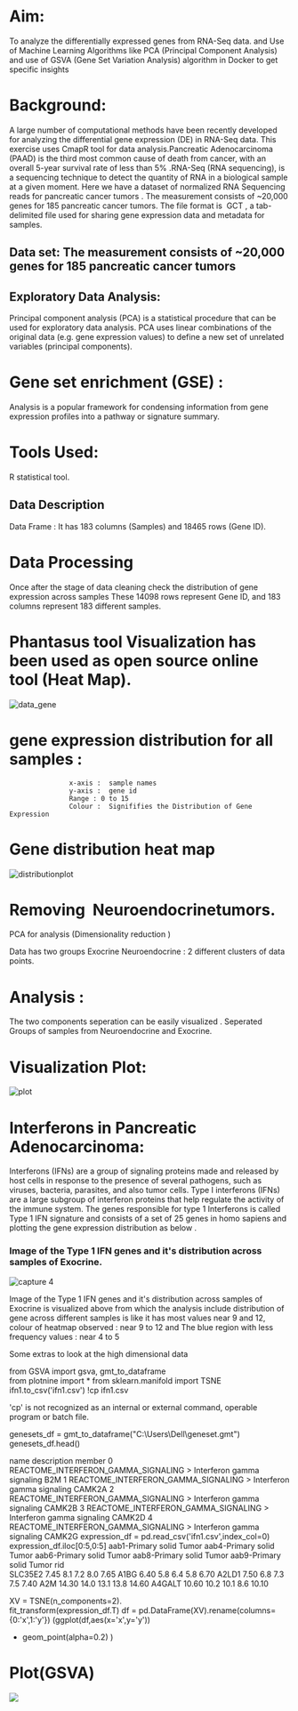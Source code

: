 
# Aim:
To analyze the differentially expressed genes from RNA-Seq data.
and Use of Machine Learning Algorithms like PCA (Principal Component Analysis) and use of GSVA (Gene Set Variation Analysis) algorithm in Docker to get specific insights

# Background:

A large number of computational methods have been recently developed for analyzing the differential 	gene expression (DE) in RNA-Seq data. 
This exercise uses  CmapR tool for data analysis.Pancreatic Adenocarcinoma (PAAD) is the third most common cause of death from cancer, with an overall 5-year survival rate of less than 5% .RNA-Seq (RNA sequencing), is a sequencing technique to detect the quantity of RNA in a biological sample at a given moment. Here we have a dataset of normalized RNA Sequencing reads for pancreatic cancer tumors​ . The measurement consists of ~20,000 genes for 185 pancreatic cancer tumors. The file format is ​ GCT , a tab-delimited file used for sharing gene expression data and metadata for samples.


## Data set: The measurement consists of ~20,000 genes for 185 pancreatic cancer tumors

## Exploratory Data Analysis:

Principal component analysis (PCA) is a statistical procedure that can be used for exploratory data analysis. PCA uses linear combinations of the original data (e.g. gene expression values) to define a new set of unrelated variables (principal components).

# Gene set enrichment (GSE) :
 
 Analysis is a popular framework for condensing information from gene expression profiles into a pathway or signature summary.

# Tools Used:
R statistical tool.

## Data Description 

 Data Frame : It has 183 columns (Samples) and 18465 rows (Gene ID).

# Data Processing
   Once after the stage of data cleaning check the distribution of gene expression across samples
   These 14098 rows represent Gene ID, and 183 columns represent 183 different samples.
   
# Phantasus tool Visualization has been used as open source online tool (Heat Map).

![data_gene](https://github.com/reethuanand/Assignment-1-/blob/main/Capture-3.PNG)


# gene expression distribution for all samples :

                   x-axis :  sample names
                   y-axis :  gene id
                   Range : 0 to 15
                   Colour :  Signififies the Distribution of Gene Expression 


# Gene distribution heat map 

![distributionplot](https://github.com/reethuanand/Assignment-1-/blob/main/Capture-1.PNG)


# Removing  ​ Neuroendocrine​ tumors.

PCA for analysis (Dimensionality reduction )

Data has two groups  Exocrine Neuroendocrine :  2 different clusters of data points.

# Analysis :
  The two components seperation can be easily visualized . Seperated Groups of samples from Neuroendocrine and Exocrine.
# Visualization Plot:

![plot](https://github.com/reethuanand/Assignment-1-/blob/main/Capture-2.PNG)








 

# Interferons in Pancreatic Adenocarcinoma:

Interferons (IFNs) are a group of signaling proteins made and released by host cells in response to the presence of several pathogens, such as viruses, bacteria, parasites, and also tumor cells. Type I interferons (IFNs) are a large subgroup of interferon proteins that help regulate the activity of the immune system. The genes responsible for type 1 Interferons is called ​ Type 1 IFN signature and consists of a set of 25 genes in homo sapiens and plotting the gene expression distribution as below .


### Image of the Type 1 IFN genes and it's distribution across samples of Exocrine.

![capture 4](https://github.com/reethuanand/Assignment-1-/blob/main/Capture-4.PNG)






 Image of the Type 1 IFN genes and it's distribution across samples of Exocrine is visualized above from which the analysis include
 distribution of gene across different samples is like it has most values near 9 and 12, 
 colour of heatmap observed : near 9 to 12 and 
 The blue region with less frequency values : near 4 to 5

Some extras to look at the high dimensional data

from GSVA import gsva, gmt_to_dataframe                              
from plotnine import *
from sklearn.manifold import TSNE
ifn1.to_csv('ifn1.csv')
!cp ifn1.csv 

'cp' is not recognized as an internal or external command,
operable program or batch file.

genesets_df = gmt_to_dataframe("C:\\Users\\Dell\\geneset.gmt")
genesets_df.head()

name	description	member
0	REACTOME_INTERFERON_GAMMA_SIGNALING	> Interferon gamma signaling	B2M
1	REACTOME_INTERFERON_GAMMA_SIGNALING	> Interferon gamma signaling	CAMK2A
2	REACTOME_INTERFERON_GAMMA_SIGNALING	> Interferon gamma signaling	CAMK2B
3	REACTOME_INTERFERON_GAMMA_SIGNALING	> Interferon gamma signaling	CAMK2D
4	REACTOME_INTERFERON_GAMMA_SIGNALING	> Interferon gamma signaling	CAMK2G
expression_df = pd.read_csv('ifn1.csv',index_col=0)
expression_df.iloc[0:5,0:5]
aab1-Primary solid Tumor	aab4-Primary solid Tumor	aab6-Primary solid Tumor	aab8-Primary solid Tumor	aab9-Primary solid Tumor
rid					
SLC35E2	7.45	8.1	7.2	8.0	7.65
A1BG	6.40	5.8	6.4	5.8	6.70
A2LD1	7.50	6.8	7.3	7.5	7.40
A2M	14.30	14.0	13.1	13.8	14.60
A4GALT	10.60	10.2	10.1	8.6	10.10
 
XV = TSNE(n_components=2).\
fit_transform(expression_df.T)
df = pd.DataFrame(XV).rename(columns={0:'x',1:'y'})
(ggplot(df,aes(x='x',y='y'))
+ geom_point(alpha=0.2)
)

# Plot(GSVA)

![](https://github.com/reethuanand/Assignment-1-/blob/main/Capture-5.PNG)
